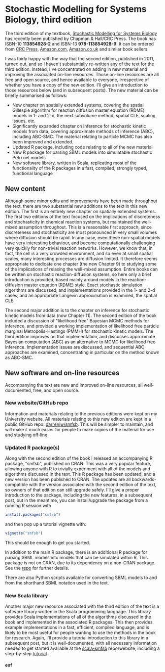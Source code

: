 # Stochastic Modelling for Systems Biology, third edition

The third edition of my textbook, [Stochastic Modelling for Systems Biology](https://github.com/darrenjw/smfsb) has recently been published by Chapman & Hall/CRC Press. The book has ISBN-10 **113854928-2** and ISBN-13 **978-113854928-9**. It can be ordered from [CRC Press](https://www.crcpress.com/Stochastic-Modelling-for-Systems-Biology-Third-Edition/Wilkinson/p/book/9781138549289), [Amazon.com](https://amzn.to/2LAVSSN), [Amazon.co.uk](https://amzn.to/2PeDIZt) and similar book sellers.

I was fairly happy with the way that the second edition, published in 2011, turned out, and so I haven't substantially re-written any of the text for the third edition. Instead, I've concentrated on adding in new material and improving the associated on-line resources. Those on-line resources are all free and open source, and hence available to everyone, irrespective of whether you have a copy of the new edition. I'll give an introduction to those resources below (and in subsequent posts). The new material can be briefly summarised as follows:

* New chapter on spatially extended systems, covering the spatial Gillespie algorithm for reaction diffusion master equation (RDME) models in 1- and 2-d, the next subvolume method, spatial CLE, scaling issues, etc.
* Significantly expanded chapter on inference for stochastic kinetic models from data, covering approximate methods of inference (ABC), including ABC-SMC. The material relating to particle MCMC has also been improved and extended.
* Updated R package, including code relating to all of the new material
* New R package for parsing SBML models into simulatable stochastic Petri net models
* New software library, written in Scala, replicating most of the functionality of the R packages in a fast, compiled, strongly typed, functional language

## New content

Although some minor edits and improvements have been made throughout the text, there are two substantial new additions to the text in this new edition. The first is an entirely new chapter on spatially extended systems. The first two editions of the text focused on the implications of discreteness and stochasticity in chemical reaction systems, but maintained the well-mixed assumption throughout. This is a reasonable first approach, since discreteness and stochasticity are most pronounced in very small volumes where diffusion should be rapid. In any case, even these non-spatial models have very interesting behaviour, and become computationally challenging very quickly for non-trivial reaction networks. However, we know that, in fact, the cell is a very crowded environment, and so even at small spatial scales, many interesting processes are diffusion limited. It therefore seems appropriate to dedicate one chapter (the new Chapter 9) to studying some of the implications of relaxing the well-mixed assumption. Entire books can be written on stochastic reaction-diffusion systems, so here only a brief introduction is provided, based mainly around models in the reaction-diffusion master equation (RDME) style. Exact stochastic simulation algorithms are discussed, and implementations provided in the 1- and 2-d cases, and an appropriate Langevin approximation is examined, the spatial CLE.

The second major addition is to the chapter on inference for stochastic kinetic models from data (now Chapter 11). The second edition of the book included a discussion of "likelihood free" Bayesian MCMC methods for inference, and provided a working implementation of likelihood free particle marginal Metropolis-Hastings (PMMH) for stochastic kinetic models. The third edition improves on that implementation, and discusses approximate Bayesian computation (ABC) as an alternative to MCMC for likelihood free inference. Implementation issues are discussed, and sequential ABC approaches are examined, concentrating in particular on the method known as ABC-SMC.

## New software and on-line resources

Accompanying the text are new and improved on-line resources, all well-documented, free, and open source.

### New website/GitHub repo

Information and materials relating to the previous editions were kept on my University website. All materials relating to this new edition are kept in a public GitHub repo: [darrenjw/smfsb](https://github.com/darrenjw/smfsb). This will be simpler to maintain, and will make it much easier for people to make copies of the material for use and studying off-line.

### Updated R package(s)

Along with the second edition of the book I released an accompanying R package, "smfsb", published on CRAN. This was a very popular feature, allowing anyone with R to trivially experiment with all of the models and algorithms discussed in the text. This R package has been updated, and a new version has been published to CRAN. The updates are all backwards-compatible with the version associated with the second edition of the text, so owners of that edition can still upgrade safely. I'll give a proper introduction to the package, including the new features, in a subsequent post, but in the meantime, you can install/upgrade the package from a running R session with
```R
install.packages("smfsb")
```
and then pop up a tutorial vignette with:
```R
vignette("smfsb")
```
This should be enough to get you started.

In addition to the main R package, there is an additional R package for parsing SBML models into models that can be simulated within R. This package is not on CRAN, due to its dependency on a non-CRAN package. See the [repo](https://github.com/darrenjw/smfsb) for further details.

There are also Python scripts available for converting SBML models to and from the shorthand SBML notation used in the text.

### New Scala library

Another major new resource associated with the third edition of the text is a software library written in the Scala programming language. This library provides Scala implementations of all of the algorithms discussed in the book and implemented in the associated R packages. This then provides example implementations in a fast, efficient, compiled language, and is likely to be most useful for people wanting to use the methods in the book for research. Again, I'll provide a tutorial introduction to this library in a subsequent post, but it is well-documented, with all necessary information needed to get started available at the [scala-smfsb](https://github.com/darrenjw/scala-smfsb) repo/website, including a step-by-step [tutorial](https://github.com/darrenjw/scala-smfsb/blob/master/docs/Tutorial.md).


#### eof
